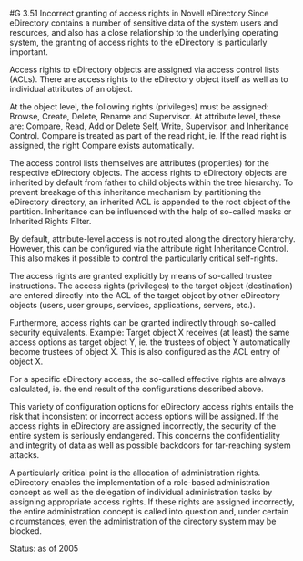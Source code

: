 #G 3.51 Incorrect granting of access rights in Novell eDirectory
Since eDirectory contains a number of sensitive data of the system users and resources, and also has a close relationship to the underlying operating system, the granting of access rights to the eDirectory is particularly important.

Access rights to eDirectory objects are assigned via access control lists (ACLs). There are access rights to the eDirectory object itself as well as to individual attributes of an object.

At the object level, the following rights (privileges) must be assigned: Browse, Create, Delete, Rename and Supervisor. At attribute level, these are: Compare, Read, Add or Delete Self, Write, Supervisor, and Inheritance Control. Compare is treated as part of the read right, ie. If the read right is assigned, the right Compare exists automatically.

The access control lists themselves are attributes (properties) for the respective eDirectory objects. The access rights to eDirectory objects are inherited by default from father to child objects within the tree hierarchy. To prevent breakage of this inheritance mechanism by partitioning the eDirectory directory, an inherited ACL is appended to the root object of the partition. Inheritance can be influenced with the help of so-called masks or Inherited Rights Filter.

By default, attribute-level access is not routed along the directory hierarchy. However, this can be configured via the attribute right Inheritance Control. This also makes it possible to control the particularly critical self-rights.

The access rights are granted explicitly by means of so-called trustee instructions. The access rights (privileges) to the target object (destination) are entered directly into the ACL of the target object by other eDirectory objects (users, user groups, services, applications, servers, etc.).

Furthermore, access rights can be granted indirectly through so-called security equivalents. Example: Target object X receives (at least) the same access options as target object Y, ie. the trustees of object Y automatically become trustees of object X. This is also configured as the ACL entry of object X.

For a specific eDirectory access, the so-called effective rights are always calculated, ie. the end result of the configurations described above.

This variety of configuration options for eDirectory access rights entails the risk that inconsistent or incorrect access options will be assigned. If the access rights in eDirectory are assigned incorrectly, the security of the entire system is seriously endangered. This concerns the confidentiality and integrity of data as well as possible backdoors for far-reaching system attacks.

A particularly critical point is the allocation of administration rights. eDirectory enables the implementation of a role-based administration concept as well as the delegation of individual administration tasks by assigning appropriate access rights. If these rights are assigned incorrectly, the entire administration concept is called into question and, under certain circumstances, even the administration of the directory system may be blocked.

Status: as of 2005



